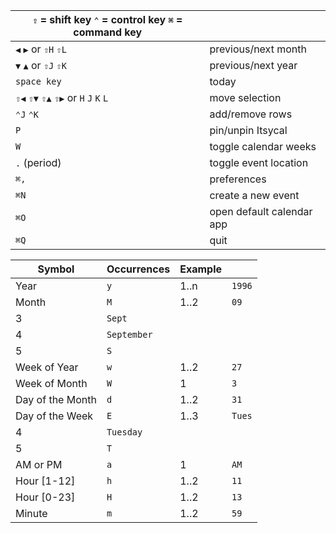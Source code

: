 | `⇧` = shift key    `⌃` = control key   `⌘` = command key |                           |
| -------------------------------------------------------- | ------------------------- |
| `◀` `▶` or `⇧H` `⇧L`                                     | previous/next month       |
| `▼` `▲` or `⇧J` `⇧K`                                     | previous/next year        |
| `space key`                                              | today                     |
| `⇧◀` `⇧▼` `⇧▲` `⇧▶` or `H` `J` `K` `L`                   | move selection            |
| `⌃J` `⌃K`                                                | add/remove rows           |
| `P`                                                      | pin/unpin Itsycal         |
| `W`                                                      | toggle calendar weeks     |
| `.` (period)                                             | toggle event location     |
| `⌘,`                                                     | preferences               |
| `⌘N`                                                     | create a new event        |
| `⌘O`                                                     | open default calendar app |
| `⌘Q`                                                     | quit                      |

| Symbol           | Occurrences | Example |        |
| ---------------- | ----------- | ------- | ------ |
| Year             | `y`         | 1..n    | `1996` |
| Month            | `M`         | 1..2    | `09`   |
| 3                | `Sept`      |         |        |
| 4                | `September` |         |        |
| 5                | `S`         |         |        |
| Week of Year     | `w`         | 1..2    | `27`   |
| Week of Month    | `W`         | 1       | `3`    |
| Day of the Month | `d`         | 1..2    | `31`   |
| Day of the Week  | `E`         | 1..3    | `Tues` |
| 4                | `Tuesday`   |         |        |
| 5                | `T`         |         |        |
| AM or PM         | `a`         | 1       | `AM`   |
| Hour [1-12]      | `h`         | 1..2    | `11`   |
| Hour [0-23]      | `H`         | 1..2    | `13`   |
| Minute           | `m`         | 1..2    | `59`   |
